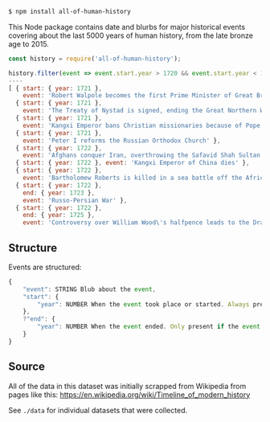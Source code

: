 ```bash
$ npm install all-of-human-history
```

This Node package contains date and blurbs for major historical events covering about the last 5000 years of human history, from the late bronze age to 2015.

```js
const history = require('all-of-human-history');

history.filter(event => event.start.year > 1720 && event.start.year < 1723)
----
[ { start: { year: 1721 },
    event: 'Robert Walpole becomes the first Prime Minister of Great Britain (de facto)' },
  { start: { year: 1721 },
    event: 'The Treaty of Nystad is signed, ending the Great Northern War' },
  { start: { year: 1721 },
    event: 'Kangxi Emperor bans Christian missionaries because of Pope Clement XI\'s decree' },
  { start: { year: 1721 },
    event: 'Peter I reforms the Russian Orthodox Church' },
  { start: { year: 1722 },
    event: 'Afghans conquer Iran, overthrowing the Safavid Shah Sultan Husayn' },
  { start: { year: 1722 }, event: 'Kangxi Emperor of China dies' },
  { start: { year: 1722 },
    event: 'Bartholomew Roberts is killed in a sea battle off the African coast' },
  { start: { year: 1722 },
    end: { year: 1723 },
    event: 'Russo-Persian War' },
  { start: { year: 1722 },
    end: { year: 1725 },
    event: 'Controversy over William Wood\'s halfpence leads to the Drapier\'s Letters and begins the Irish economic independence from England movement' } ]
```

## Structure
Events are structured:

```js
{
    "event": STRING Blub about the event,
    "start": {
        "year": NUMBER When the event took place or started. Always present.
    },
    ?"end": {
        "year": NUMBER When the event ended. Only present if the event spanned multiple years.
    } 
}
```

## Source
All of the data in this dataset was initially scrapped from Wikipedia from pages like this: https://en.wikipedia.org/wiki/Timeline_of_modern_history

See `./data` for individual datasets that were collected.
